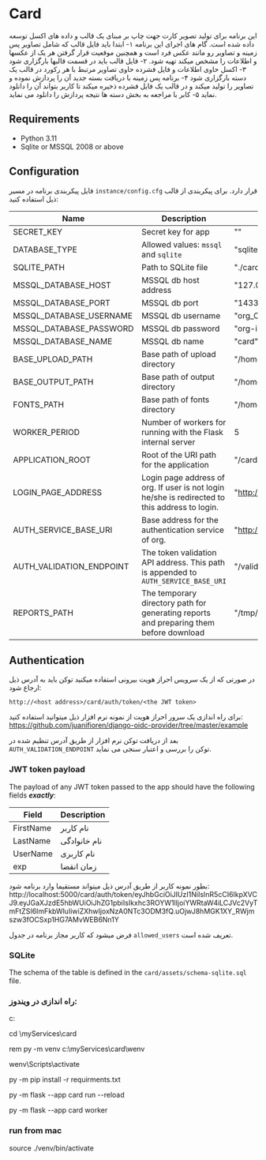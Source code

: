 # Card
این برنامه برای تولید تصویر کارت جهت چاپ بر مبنای یک قالب و داده های اکسل توسعه داده شده است.
گام های اجرای این برنامه
۱- ابتدا باید فایل قالب که شامل تصاویر پس زمینه و تصاویر رو مانند عکس فرد است و همچنین موقعیت قرار گرفتن هر یک از عکسها و اطلاعات را مشخص میکند تهیه شود. 
۲- فایل قالب باید در قسمت قالبها بارگزاری شود
۳- اکسل حاوی اطلاعات و فایل فشرده حاوی تصاویر مرتبط با هر رکورد در قالب یک دسته بارگزاری شود
۴- برنامه پس زمینه با دریافت بسته جدید آن را پردازش نموده و تصاویر را تولید میکند و در قالب یک فایل فشرده ذخیره میکند تا کاربر بتواند آن را دانلود نماید
۵- کابر با مراجعه به بخش دسته ها نتیجه پردازش را دانلود می نماید.

## Requirements

- Python 3.11
- Sqlite or MSSQL 2008 or above

## Configuration

فایل پیکربندی برنامه در مسیر `instance/config.cfg` قرار دارد.
برای پیکربندی از قالب ذیل استفاده کنید:

| Name | Description | Value |
|---|---|---|
| SECRET_KEY | Secret key for app | "" |
| DATABASE_TYPE | Allowed values: `mssql` and `sqlite` | "sqlite" |
| SQLITE_PATH | Path to SQLite file | "./card.db" |
| MSSQL_DATABASE_HOST | MSSQL db host address | "127.0.0.1" |
| MSSQL_DATABASE_PORT | MSSQL db port | "1433" |
| MSSQL_DATABASE_USERNAME | MSSQL db username | "org_CARD_APP" |
| MSSQL_DATABASE_PASSWORD | MSSQL db password | "org-is@PASAT4" |
| MSSQL_DATABASE_NAME | MSSQL db name | "card" |
| BASE_UPLOAD_PATH | Base path of upload directory | "/home/app/app_dir/Card/card/assets/uploads" |
| BASE_OUTPUT_PATH | Base path of output directory | "/home/app/app_dir/Card/card/assets/output"" |
| FONTS_PATH | Base path of fonts directory | "/home/app/app_dir/Card/card/assets/fonts" |
| WORKER_PERIOD | Number of workers for running with the Flask internal server | 5 |
| APPLICATION_ROOT | Root of the URI path for the application | "/card/" |
| LOGIN_PAGE_ADDRESS | Login page address of org. If user is not login he/she is redirected to this address to login. | "http://login.org.ir" |
| AUTH_SERVICE_BASE_URI | Base address for the authentication service of org. | "http://auth.org.ir/v1/" |
| AUTH_VALIDATION_ENDPOINT | The token validation API address. This path is appended to `AUTH_SERVICE_BASE_URI` | "/validateJWTtoken" |
| REPORTS_PATH | The temporary directory path for generating reports and preparing them before download | "/tmp/card" |

## Authentication

در صورتی که از یک سرویس احراز هویت بیرونی استفاده میکنید توکن باید به آدرس ذیل ارجاع شود:
```text
http://<host address>/card/auth/token/<the JWT token>
```

برای راه اندازی یک سرور احراز هویت از نمونه نرم افزار ذیل میتوانید استفاده کنید:
https://github.com/juanifioren/django-oidc-provider/tree/master/example


بعد از دریافت توکن نرم افزار از طریق آدرس تنظیم شده در `AUTH_VALIDATION_ENDPOINT` توکن را بررسی و اعتبار سنجی می نماید.

### JWT token payload

The payload of any JWT token passed to the app should have the following fields ***exactly***:

| Field | Description |
| --- | --- |
| FirstName | نام کاربر |
| LastName | نام خانوادگی |
| UserName | نام کاربری |
| exp | زمان انقضا |

بطور نمونه کاربر از طریق آدرس ذیل میتواند مستقیما وارد برنامه شود: 
http://localhost:5000/card/auth/token/eyJhbGciOiJIUzI1NiIsInR5cCI6IkpXVCJ9.eyJGaXJzdE5hbWUiOiJhZG1pbiIsIkxhc3ROYW1lIjoiYWRtaW4iLCJVc2VyTmFtZSI6ImFkbWluIiwiZXhwIjoxNzA0NTc3ODM3fQ.uOjwJ8hMGK1XY_RWjmszw3fOCSxp1HG7AMvWEB6Nn1Y



فرض میشود که کاربر مجاز برنامه در جدول  `allowed_users` تعریف شده است.


### SQLite

The schema of the table is defined in the `card/assets/schema-sqlite.sql` file.


### راه اندازی در ویندوز:
c:

cd \myServices\card

rem py -m venv c:\myServices\card\wenv

wenv\Scripts\activate

py -m pip install -r requirments.txt

py -m flask --app card run --reload

py -m flask --app card worker


### run from mac
source ./venv/bin/activate 



